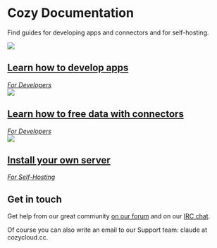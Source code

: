 # Cozy Documentation

Find guides for developing apps and connectors and for self-hosting.

<div class="home-actions" markdown="1">

  <div class="home-action">
    <a href="tutorials/app">
      <img src="assets/images/home/icon-dev.svg" />
      <h2>Learn how to develop apps</h2>
      <em>For Developers</em>
    </a>
  </div>

  <div class="home-action">
    <a href="tutorials/konnector">
      <img src="assets/images/home/icon-dev.svg" />
      <h2>Learn how to free data with connectors</h2>
      <em>For Developers</em>
    </a>
  </div>

  <div class="home-action">
    <a href="tutorials/selfhost-debian">
      <img src="assets/images/home/icon-install.svg" />
      <h2>Install your own server</h2>
      <em>For Self-Hosting</em>
    </a>
  </div>


</div>

## Get in touch

Get help from our great community [on our forum](https://forum.cozy.io) and on our [IRC chat](https://webchat.freenode.net/?channels=cozycloud).

Of course you can also write an email to our Support team: claude at cozycloud.cc.

